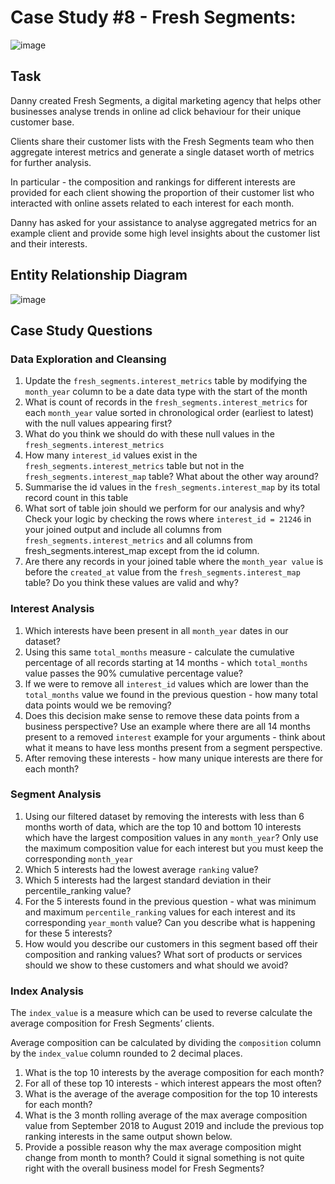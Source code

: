 # Case Study #8 - Fresh Segments:

![image](https://user-images.githubusercontent.com/59825363/196279798-367b1cb0-bea6-4b8a-8ae1-910bb8248eab.png)

## Task

Danny created Fresh Segments, a digital marketing agency that helps other businesses analyse trends in online ad click behaviour for their unique customer base.

Clients share their customer lists with the Fresh Segments team who then aggregate interest metrics and generate a single dataset worth of metrics for further analysis.

In particular - the composition and rankings for different interests are provided for each client showing the proportion of their customer list who interacted with online assets related to each interest for each month.

Danny has asked for your assistance to analyse aggregated metrics for an example client and provide some high level insights about the customer list and their interests.

## Entity Relationship Diagram

![image](https://github.com/TJBRocker/SQL-Portfolio/assets/59825363/f1f99172-33ba-45cd-977b-45ee58266a02)

## Case Study Questions

### Data Exploration and Cleansing

1.  Update the `fresh_segments.interest_metrics` table by modifying the `month_year` column to be a date data type with the start of the month
2.  What is count of records in the `fresh_segments.interest_metrics` for each `month_year` value sorted in chronological order (earliest to latest) with the null values appearing first?
3.  What do you think we should do with these null values in the `fresh_segments.interest_metrics`
4.  How many `interest_id` values exist in the `fresh_segments.interest_metrics` table but not in the `fresh_segments.interest_map` table? What about the other way around?
5.  Summarise the id values in the `fresh_segments.interest_map` by its total record count in this table
6.  What sort of table join should we perform for our analysis and why? Check your logic by checking the rows where `interest_id = 21246` in your joined output and include all columns from `fresh_segments.interest_metrics` and all columns from fresh_segments.interest_map except from the id column.
7.  Are there any records in your joined table where the `month_year value` is before the `created_at` value from the `fresh_segments.interest_map` table? Do you think these values are valid and why?

### Interest Analysis

1.  Which interests have been present in all `month_year` dates in our dataset?
2.  Using this same `total_months` measure - calculate the cumulative percentage of all records starting at 14 months - which `total_months` value passes the 90% cumulative percentage value?
3.  If we were to remove all `interest_id` values which are lower than the `total_months` value we found in the previous question - how many total data points would we be removing?
4.  Does this decision make sense to remove these data points from a business perspective? Use an example where there are all 14 months present to a removed `interest` example for your arguments - think about what it means to have less months present from a segment perspective.
5.  After removing these interests - how many unique interests are there for each month?

### Segment Analysis

1.  Using our filtered dataset by removing the interests with less than 6 months worth of data, which are the top 10 and bottom 10 interests which have the largest composition values in any `month_year`? Only use the maximum composition value for each interest but you must keep the corresponding `month_year`
2.  Which 5 interests had the lowest average `ranking` value?
3.  Which 5 interests had the largest standard deviation in their percentile_ranking value?
4.  For the 5 interests found in the previous question - what was minimum and maximum `percentile_ranking` values for each interest and its corresponding `year_month` value? Can you describe what is happening for these 5 interests?
5.  How would you describe our customers in this segment based off their composition and ranking values? What sort of products or services should we show to these customers and what should we avoid?

### Index Analysis

The `index_value` is a measure which can be used to reverse calculate the average composition for Fresh Segments’ clients.

Average composition can be calculated by dividing the `composition` column by the `index_value` column rounded to 2 decimal places.

1.  What is the top 10 interests by the average composition for each month?
2.  For all of these top 10 interests - which interest appears the most often?
3.  What is the average of the average composition for the top 10 interests for each month?
4.  What is the 3 month rolling average of the max average composition value from September 2018 to August 2019 and include the previous top ranking interests in the same output shown below.
5.  Provide a possible reason why the max average composition might change from month to month? Could it signal something is not quite right with the overall business model for Fresh Segments?
